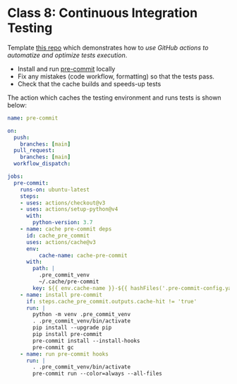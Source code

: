 # Class 8: Continuous Integration Testing

Template [this repo](https://github.com/maciejskorski/cached_tests_python) which demonstrates how to *use GitHub actions to automatize and optimize tests execution*.

* Install and run [pre-commit](https://pre-commit.com/) locally
* Fix any mistakes (code workflow, formatting) so that the tests pass.
* Check that the cache builds and speeds-up tests

The action which caches the testing environment and runs tests is shown below: 

```yaml
name: pre-commit

on:
  push:
    branches: [main]
  pull_request:
    branches: [main]
  workflow_dispatch:

jobs:
  pre-commit:
    runs-on: ubuntu-latest
    steps:
    - uses: actions/checkout@v3
    - uses: actions/setup-python@v4
      with:
        python-version: 3.7
    - name: cache pre-commit deps
      id: cache_pre_commit
      uses: actions/cache@v3
      env:
          cache-name: cache-pre-commit
      with:
        path: |
          .pre_commit_venv 
          ~/.cache/pre-commit
        key: ${{ env.cache-name }}-${{ hashFiles('.pre-commit-config.yaml','~/.cache/pre-commit/*') }}
    - name: install pre-commit
      if: steps.cache_pre_commit.outputs.cache-hit != 'true'
      run: |
        python -m venv .pre_commit_venv
        . .pre_commit_venv/bin/activate
        pip install --upgrade pip
        pip install pre-commit
        pre-commit install --install-hooks
        pre-commit gc
    - name: run pre-commit hooks
      run: |
        . .pre_commit_venv/bin/activate  
        pre-commit run --color=always --all-files
```